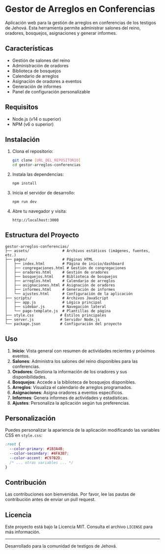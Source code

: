 # Gestor de Arreglos en Conferencias

Aplicación web para la gestión de arreglos en conferencias de los testigos de Jehová. Esta herramienta permite administrar salones del reino, oradores, bosquejos, asignaciones y generar informes.

## Características

- Gestión de salones del reino
- Administración de oradores
- Biblioteca de bosquejos
- Calendario de arreglos
- Asignación de oradores a eventos
- Generación de informes
- Panel de configuración personalizable

## Requisitos

- Node.js (v14 o superior)
- NPM (v6 o superior)

## Instalación

1. Clona el repositorio:
   ```bash
   git clone [URL_DEL_REPOSITORIO]
   cd gestor-arreglos-conferencias
   ```

2. Instala las dependencias:
   ```bash
   npm install
   ```

3. Inicia el servidor de desarrollo:
   ```bash
   npm run dev
   ```

4. Abre tu navegador y visita:
   ```
   http://localhost:3000
   ```

## Estructura del Proyecto

```
gestor-arreglos-conferencias/
├── assets/               # Archivos estáticos (imágenes, fuentes, etc.)
├── pages/                # Páginas HTML
│   ├── index.html        # Página de inicio/dashboard
│   ├── congregaciones.html # Gestión de congregaciones
│   ├── oradores.html     # Gestión de oradores
│   ├── bosquejos.html    # Biblioteca de bosquejos
│   ├── arreglos.html     # Calendario de arreglos
│   ├── asignaciones.html # Asignación de oradores
│   ├── informes.html     # Generación de informes
│   └── ajustes.html      # Configuración de la aplicación
├── scripts/              # Archivos JavaScript
│   ├── app.js            # Lógica principal
│   ├── sidebar.js        # Navegación lateral
│   └── page-template.js  # Plantillas de página
├── style.css            # Estilos principales
├── server.js            # Servidor Node.js
└── package.json         # Configuración del proyecto
```

## Uso

1. **Inicio**: Vista general con resumen de actividades recientes y próximos eventos.
2. **Salones**: Administra los salones del reino disponibles para las conferencias.
3. **Oradores**: Gestiona la información de los oradores y sus disponibilidades.
4. **Bosquejos**: Accede a la biblioteca de bosquejos disponibles.
5. **Arreglos**: Visualiza el calendario de arreglos programados.
6. **Asignaciones**: Asigna oradores a eventos específicos.
7. **Informes**: Genera informes de actividades y estadísticas.
8. **Ajustes**: Personaliza la aplicación según tus preferencias.

## Personalización

Puedes personalizar la apariencia de la aplicación modificando las variables CSS en `style.css`:

```css
:root {
  --color-primary: #1B3A4B;
  --color-secondary: #4FA3B7;
  --color-accent: #C97B2D;
  /* ... otras variables ... */
}
```

## Contribución

Las contribuciones son bienvenidas. Por favor, lee las pautas de contribución antes de enviar un pull request.

## Licencia

Este proyecto está bajo la Licencia MIT. Consulta el archivo `LICENSE` para más información.

---

Desarrollado para la comunidad de testigos de Jehová.
